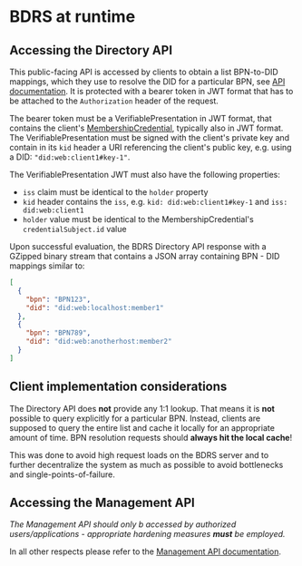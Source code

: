 # BDRS at runtime

## Accessing the Directory API

This public-facing API is accessed by clients to obtain a list BPN-to-DID mappings, which they use to resolve the DID
for a particular BPN,
see [API documentation](https://eclipse-tractusx.github.io/bpn-did-resolution-service/openapi/directory-api/).
It is protected with a bearer token in JWT format that has to be attached to the `Authorization` header of the request.

The bearer token must be a VerifiablePresentation in JWT format, that contains the
client's [MembershipCredential](https://github.com/eclipse-tractusx/tractusx-profiles/blob/main/cx/credentials/schema/credentials/membership.credential.schema.json),
typically also in JWT format. The VerifiablePresentation must be signed with the client's private key and contain in
its `kid` header a URI referencing the client's public key, e.g. using a DID: `"did:web:client1#key-1"`.

The VerifiablePresentation JWT must also have the following properties:

- `iss` claim must be identical to the `holder` property
- `kid` header contains the `iss`, e.g. `kid: did:web:client1#key-1` and `iss: did:web:client1`
- `holder` value must be identical to the MembershipCredential's `credentialSubject.id` value

Upon successful evaluation, the BDRS Directory API response with a GZipped binary stream that contains a JSON array
containing BPN - DID mappings similar to:

```json
[
  {
    "bpn": "BPN123",
    "did": "did:web:localhost:member1"
  },
  {
    "bpn": "BPN789",
    "did": "did:web:anotherhost:member2"
  }
]
```

## Client implementation considerations

The Directory API does **not** provide any 1:1 lookup. That means it is **not** possible to query explicitly for a
particular BPN. Instead, clients are supposed to query the entire list and cache it locally for an appropriate amount of
time. BPN resolution requests should **always hit the local cache**!

This was done to avoid high request loads on the BDRS server and to further decentralize the system as much as possible
to avoid bottlenecks and single-points-of-failure.

## Accessing the Management API

_The Management API should only b accessed by authorized users/applications - appropriate hardening measures **must** be
employed._

In all other respects please refer to
the [Management API documentation](https://eclipse-tractusx.github.io/bpn-did-resolution-service/openapi/management-api/).